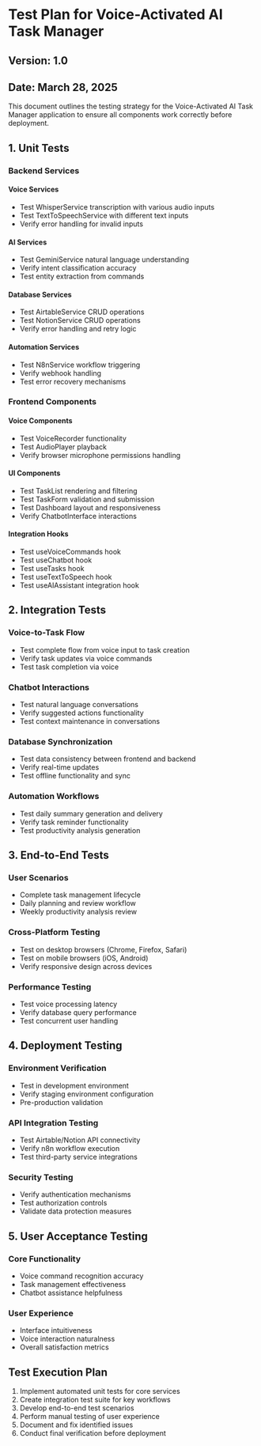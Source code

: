 # Test Plan for Voice-Activated AI Task Manager
## Version: 1.0
## Date: March 28, 2025

This document outlines the testing strategy for the Voice-Activated AI Task Manager application to ensure all components work correctly before deployment.

## 1. Unit Tests

### Backend Services

#### Voice Services
- Test WhisperService transcription with various audio inputs
- Test TextToSpeechService with different text inputs
- Verify error handling for invalid inputs

#### AI Services
- Test GeminiService natural language understanding
- Verify intent classification accuracy
- Test entity extraction from commands

#### Database Services
- Test AirtableService CRUD operations
- Test NotionService CRUD operations
- Verify error handling and retry logic

#### Automation Services
- Test N8nService workflow triggering
- Verify webhook handling
- Test error recovery mechanisms

### Frontend Components

#### Voice Components
- Test VoiceRecorder functionality
- Test AudioPlayer playback
- Verify browser microphone permissions handling

#### UI Components
- Test TaskList rendering and filtering
- Test TaskForm validation and submission
- Test Dashboard layout and responsiveness
- Verify ChatbotInterface interactions

#### Integration Hooks
- Test useVoiceCommands hook
- Test useChatbot hook
- Test useTasks hook
- Test useTextToSpeech hook
- Test useAIAssistant integration hook

## 2. Integration Tests

### Voice-to-Task Flow
- Test complete flow from voice input to task creation
- Verify task updates via voice commands
- Test task completion via voice

### Chatbot Interactions
- Test natural language conversations
- Verify suggested actions functionality
- Test context maintenance in conversations

### Database Synchronization
- Test data consistency between frontend and backend
- Verify real-time updates
- Test offline functionality and sync

### Automation Workflows
- Test daily summary generation and delivery
- Verify task reminder functionality
- Test productivity analysis generation

## 3. End-to-End Tests

### User Scenarios
- Complete task management lifecycle
- Daily planning and review workflow
- Weekly productivity analysis review

### Cross-Platform Testing
- Test on desktop browsers (Chrome, Firefox, Safari)
- Test on mobile browsers (iOS, Android)
- Verify responsive design across devices

### Performance Testing
- Test voice processing latency
- Verify database query performance
- Test concurrent user handling

## 4. Deployment Testing

### Environment Verification
- Test in development environment
- Verify staging environment configuration
- Pre-production validation

### API Integration Testing
- Test Airtable/Notion API connectivity
- Verify n8n workflow execution
- Test third-party service integrations

### Security Testing
- Verify authentication mechanisms
- Test authorization controls
- Validate data protection measures

## 5. User Acceptance Testing

### Core Functionality
- Voice command recognition accuracy
- Task management effectiveness
- Chatbot assistance helpfulness

### User Experience
- Interface intuitiveness
- Voice interaction naturalness
- Overall satisfaction metrics

## Test Execution Plan

1. Implement automated unit tests for core services
2. Create integration test suite for key workflows
3. Develop end-to-end test scenarios
4. Perform manual testing of user experience
5. Document and fix identified issues
6. Conduct final verification before deployment
